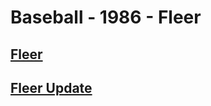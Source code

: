 # Baseball - 1986 - Fleer
## [Fleer](/collection/Baseball/1986/Fleer/Fleer)
## [Fleer Update](/collection/Baseball/1986/Fleer/Fleer-Update)
